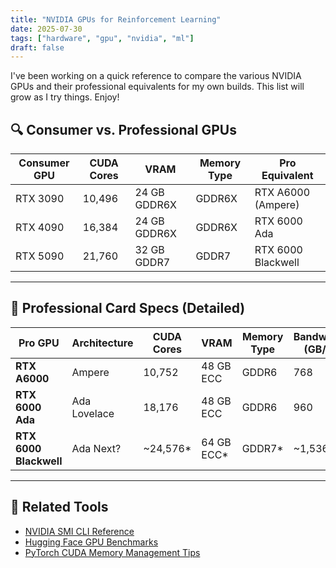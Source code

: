 ```yaml
---
title: "NVIDIA GPUs for Reinforcement Learning"
date: 2025-07-30
tags: ["hardware", "gpu", "nvidia", "ml"]
draft: false
---
```


I've been working on a quick reference to compare the various NVIDIA GPUs and their professional equivalents for my own builds. This list will grow as I try things. Enjoy! 

## 🔍 Consumer vs. Professional GPUs

| Consumer GPU | CUDA Cores | VRAM         | Memory Type | Pro Equivalent       |
|--------------|------------|--------------|-------------|----------------------|
| RTX 3090     | 10,496     | 24 GB GDDR6X | GDDR6X      | RTX A6000 (Ampere)   |
| RTX 4090     | 16,384     | 24 GB GDDR6X | GDDR6X      | RTX 6000 Ada         |
| RTX 5090     | 21,760     | 32 GB GDDR7  | GDDR7       | RTX 6000 Blackwell   |


---

## 🧠 Professional Card Specs (Detailed)

| Pro GPU        | Architecture | CUDA Cores | VRAM       | Memory Type | Bandwidth (GB/s) | FP64 Support | Power (TDP) | MSRP      |
|----------------|--------------|------------|------------|-------------|------------------|--------------|-------------|-----------|
| **RTX A6000**  | Ampere       | 10,752     | 48 GB ECC  | GDDR6       | 768              | Yes (1/64)   | 300 W       | $4,650     |
| **RTX 6000 Ada** | Ada Lovelace | 18,176     | 48 GB ECC  | GDDR6       | 960              | Yes (1/64)   | 300 W       | $6,800     |
| **RTX 6000 Blackwell** | Ada Next?    | ~24,576*   | 64 GB ECC* | GDDR7*      | ~1,536*          | Yes (1/64?)  | ~350 W*     | ~$7,500*   |

---

## 🔗 Related Tools

- [NVIDIA SMI CLI Reference](https://docs.nvidia.com/deploy/nvidia-smi/index.html)
- [Hugging Face GPU Benchmarks](https://huggingface.co/blog/benchmark-gpus)
- [PyTorch CUDA Memory Management Tips](https://pytorch.org/docs/stable/notes/cuda.html)

